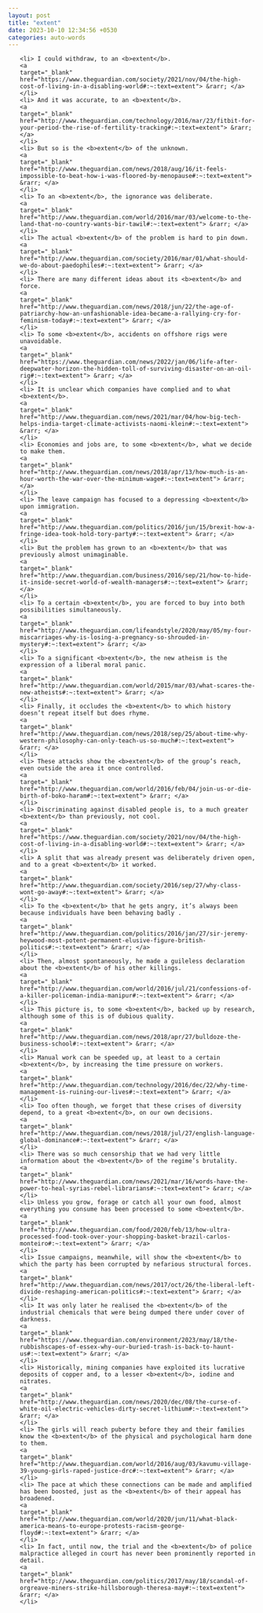 ```yaml
---
layout: post
title: "extent"
date: 2023-10-10 12:34:56 +0530
categories: auto-words
---
```

<ol>

    <li> I could withdraw, to an <b>extent</b>.
    <a 
    target="_blank" 
    href="https://www.theguardian.com/society/2021/nov/04/the-high-cost-of-living-in-a-disabling-world#:~:text=extent"> &rarr; </a>
    </li>
    <li> And it was accurate, to an <b>extent</b>.
    <a 
    target="_blank" 
    href="http://www.theguardian.com/technology/2016/mar/23/fitbit-for-your-period-the-rise-of-fertility-tracking#:~:text=extent"> &rarr; </a>
    </li>
    <li> But so is the <b>extent</b> of the unknown.
    <a 
    target="_blank" 
    href="http://www.theguardian.com/news/2018/aug/16/it-feels-impossible-to-beat-how-i-was-floored-by-menopause#:~:text=extent"> &rarr; </a>
    </li>
    <li> To an <b>extent</b>, the ignorance was deliberate.
    <a 
    target="_blank" 
    href="http://www.theguardian.com/world/2016/mar/03/welcome-to-the-land-that-no-country-wants-bir-tawil#:~:text=extent"> &rarr; </a>
    </li>
    <li> The actual <b>extent</b> of the problem is hard to pin down.
    <a 
    target="_blank" 
    href="http://www.theguardian.com/society/2016/mar/01/what-should-we-do-about-paedophiles#:~:text=extent"> &rarr; </a>
    </li>
    <li> There are many different ideas about its <b>extent</b> and force.
    <a 
    target="_blank" 
    href="http://www.theguardian.com/news/2018/jun/22/the-age-of-patriarchy-how-an-unfashionable-idea-became-a-rallying-cry-for-feminism-today#:~:text=extent"> &rarr; </a>
    </li>
    <li> To some <b>extent</b>, accidents on offshore rigs were unavoidable.
    <a 
    target="_blank" 
    href="https://www.theguardian.com/news/2022/jan/06/life-after-deepwater-horizon-the-hidden-toll-of-surviving-disaster-on-an-oil-rig#:~:text=extent"> &rarr; </a>
    </li>
    <li> It is unclear which companies have complied and to what <b>extent</b>.
    <a 
    target="_blank" 
    href="http://www.theguardian.com/news/2021/mar/04/how-big-tech-helps-india-target-climate-activists-naomi-klein#:~:text=extent"> &rarr; </a>
    </li>
    <li> Economies and jobs are, to some <b>extent</b>, what we decide to make them.
    <a 
    target="_blank" 
    href="http://www.theguardian.com/news/2018/apr/13/how-much-is-an-hour-worth-the-war-over-the-minimum-wage#:~:text=extent"> &rarr; </a>
    </li>
    <li> The leave campaign has focused to a depressing <b>extent</b> upon immigration.
    <a 
    target="_blank" 
    href="http://www.theguardian.com/politics/2016/jun/15/brexit-how-a-fringe-idea-took-hold-tory-party#:~:text=extent"> &rarr; </a>
    </li>
    <li> But the problem has grown to an <b>extent</b> that was previously almost unimaginable.
    <a 
    target="_blank" 
    href="http://www.theguardian.com/business/2016/sep/21/how-to-hide-it-inside-secret-world-of-wealth-managers#:~:text=extent"> &rarr; </a>
    </li>
    <li> To a certain <b>extent</b>, you are forced to buy into both possibilities simultaneously.
    <a 
    target="_blank" 
    href="http://www.theguardian.com/lifeandstyle/2020/may/05/my-four-miscarriages-why-is-losing-a-pregnancy-so-shrouded-in-mystery#:~:text=extent"> &rarr; </a>
    </li>
    <li> To a significant <b>extent</b>, the new atheism is the expression of a liberal moral panic.
    <a 
    target="_blank" 
    href="http://www.theguardian.com/world/2015/mar/03/what-scares-the-new-atheists#:~:text=extent"> &rarr; </a>
    </li>
    <li> Finally, it occludes the <b>extent</b> to which history doesn’t repeat itself but does rhyme.
    <a 
    target="_blank" 
    href="http://www.theguardian.com/news/2018/sep/25/about-time-why-western-philosophy-can-only-teach-us-so-much#:~:text=extent"> &rarr; </a>
    </li>
    <li> These attacks show the <b>extent</b> of the group’s reach, even outside the area it once controlled.
    <a 
    target="_blank" 
    href="http://www.theguardian.com/world/2016/feb/04/join-us-or-die-birth-of-boko-haram#:~:text=extent"> &rarr; </a>
    </li>
    <li> Discriminating against disabled people is, to a much greater <b>extent</b> than previously, not cool.
    <a 
    target="_blank" 
    href="https://www.theguardian.com/society/2021/nov/04/the-high-cost-of-living-in-a-disabling-world#:~:text=extent"> &rarr; </a>
    </li>
    <li> A split that was already present was deliberately driven open, and to a great <b>extent</b> it worked.
    <a 
    target="_blank" 
    href="http://www.theguardian.com/society/2016/sep/27/why-class-wont-go-away#:~:text=extent"> &rarr; </a>
    </li>
    <li> To the <b>extent</b> that he gets angry, it’s always been because individuals have been behaving badly .
    <a 
    target="_blank" 
    href="http://www.theguardian.com/politics/2016/jan/27/sir-jeremy-heywood-most-potent-permanent-elusive-figure-british-politics#:~:text=extent"> &rarr; </a>
    </li>
    <li> Then, almost spontaneously, he made a guileless declaration about the <b>extent</b> of his other killings.
    <a 
    target="_blank" 
    href="http://www.theguardian.com/world/2016/jul/21/confessions-of-a-killer-policeman-india-manipur#:~:text=extent"> &rarr; </a>
    </li>
    <li> This picture is, to some <b>extent</b>, backed up by research, although some of this is of dubious quality.
    <a 
    target="_blank" 
    href="http://www.theguardian.com/news/2018/apr/27/bulldoze-the-business-school#:~:text=extent"> &rarr; </a>
    </li>
    <li> Manual work can be speeded up, at least to a certain <b>extent</b>, by increasing the time pressure on workers.
    <a 
    target="_blank" 
    href="http://www.theguardian.com/technology/2016/dec/22/why-time-management-is-ruining-our-lives#:~:text=extent"> &rarr; </a>
    </li>
    <li> Too often though, we forget that these crises of diversity depend, to a great <b>extent</b>, on our own decisions.
    <a 
    target="_blank" 
    href="http://www.theguardian.com/news/2018/jul/27/english-language-global-dominance#:~:text=extent"> &rarr; </a>
    </li>
    <li> There was so much censorship that we had very little information about the <b>extent</b> of the regime’s brutality.
    <a 
    target="_blank" 
    href="http://www.theguardian.com/news/2021/mar/16/words-have-the-power-to-heal-syrias-rebel-librarians#:~:text=extent"> &rarr; </a>
    </li>
    <li> Unless you grow, forage or catch all your own food, almost everything you consume has been processed to some <b>extent</b>.
    <a 
    target="_blank" 
    href="http://www.theguardian.com/food/2020/feb/13/how-ultra-processed-food-took-over-your-shopping-basket-brazil-carlos-monteiro#:~:text=extent"> &rarr; </a>
    </li>
    <li> Issue campaigns, meanwhile, will show the <b>extent</b> to which the party has been corrupted by nefarious structural forces.
    <a 
    target="_blank" 
    href="http://www.theguardian.com/news/2017/oct/26/the-liberal-left-divide-reshaping-american-politics#:~:text=extent"> &rarr; </a>
    </li>
    <li> It was only later he realised the <b>extent</b> of the industrial chemicals that were being dumped there under cover of darkness.
    <a 
    target="_blank" 
    href="https://www.theguardian.com/environment/2023/may/18/the-rubbishscapes-of-essex-why-our-buried-trash-is-back-to-haunt-us#:~:text=extent"> &rarr; </a>
    </li>
    <li> Historically, mining companies have exploited its lucrative deposits of copper and, to a lesser <b>extent</b>, iodine and nitrates.
    <a 
    target="_blank" 
    href="http://www.theguardian.com/news/2020/dec/08/the-curse-of-white-oil-electric-vehicles-dirty-secret-lithium#:~:text=extent"> &rarr; </a>
    </li>
    <li> The girls will reach puberty before they and their families know the <b>extent</b> of the physical and psychological harm done to them.
    <a 
    target="_blank" 
    href="http://www.theguardian.com/world/2016/aug/03/kavumu-village-39-young-girls-raped-justice-drc#:~:text=extent"> &rarr; </a>
    </li>
    <li> The pace at which these connections can be made and amplified has been boosted, just as the <b>extent</b> of their appeal has broadened.
    <a 
    target="_blank" 
    href="http://www.theguardian.com/world/2020/jun/11/what-black-america-means-to-europe-protests-racism-george-floyd#:~:text=extent"> &rarr; </a>
    </li>
    <li> In fact, until now, the trial and the <b>extent</b> of police malpractice alleged in court has never been prominently reported in detail.
    <a 
    target="_blank" 
    href="http://www.theguardian.com/politics/2017/may/18/scandal-of-orgreave-miners-strike-hillsborough-theresa-may#:~:text=extent"> &rarr; </a>
    </li>